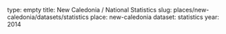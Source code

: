 type: empty
title: New Caledonia / National Statistics
slug: places/new-caledonia/datasets/statistics
place: new-caledonia
dataset: statistics
year: 2014
